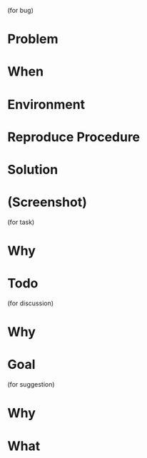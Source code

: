 (for bug)
# Problem

# When

# Environment

# Reproduce Procedure

# Solution

# (Screenshot)

(for task)
# Why

# Todo

(for discussion)
# Why

# Goal


(for suggestion)
# Why

# What